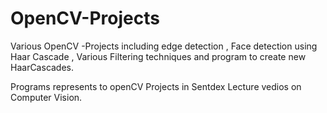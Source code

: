 # OpenCV-Projects
Various OpenCV -Projects including edge detection ,  Face detection using Haar Cascade , Various Filtering techniques and program to create new HaarCascades.


Programs represents to openCV Projects in Sentdex Lecture vedios on  Computer Vision.
